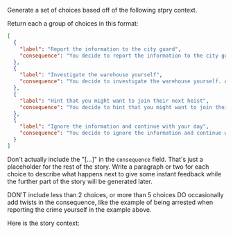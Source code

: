 Generate a set of choices based off of the following stpry context.

Return each a group of choices in this format:

~~~json
[
  {
    "label": "Report the information to the city guard",
    "consequence": "You decide to report the information to the city guard. After your shift you head to the closest Watch outpust. [...] You contemplate your fate, arrested for being an accomplice to the crime, despite doing what you thought was right and reporting what you heard. [...]"
  },
  {
    "label": "Investigate the warehouse yourself",
    "consequence": "You decide to investigate the warehouse yourself. After your shift, you head to the warehouse and find it to be a trap. [...]"
  },
  {
    "label": "Hint that you might want to join their next heist",
    "consequence": "You decide to hint that you might want to join their next heist. After your shift, you approach the group and express your interest in joining them. [...]"
  },
  {
    "label": "Ignore the information and continue with your day",
    "consequence": "You decide to ignore the information and continue with your day. After your shift, you head home and try to forget what you heard. [...]"
  }
]
~~~

Don't actually include the "[...]" in the `consequence` field. That's just a placeholder for the rest of the story. Write a paragraph or two for each choice to describe what happens next to give some instant feedback while the further part of the story will be generated later.

DON'T include less than 2 choices, or more than 5 choices
DO occasionally add twists in the consequence, like the example of being arrested when reporting the crime yourself in the example above.

Here is the story context:
